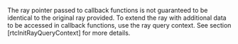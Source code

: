 The ray pointer passed to callback functions is not guaranteed to be
identical to the original ray provided. To extend the ray with
additional data to be accessed in callback functions, use the
ray query context. See section [rtcInitRayQueryContext] for more
details.
